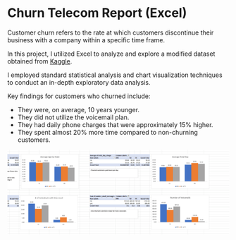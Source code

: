 
# Churn Telecom Report (Excel)

Customer churn refers to the rate at which customers discontinue their business with a company within a specific time frame.

In this project, I utilized Excel to analyze and explore a modified dataset obtained from [Kaggle](https://www.kaggle.com/c/customer-churn-prediction-2020/overview).

I employed standard statistical analysis and chart visualization techniques to conduct an in-depth exploratory data analysis.

Key findings for customers who churned include:

- They were, on average, 10 years younger.
- They did not utilize the voicemail plan.
- They had daily phone charges that were approximately 15% higher.
- They spent almost 20% more time compared to non-churning customers.

![Visualization](https://github.com/Nikhil-Pickle/Churn-Telecom-Report-Excel/blob/main/gif.gif)
